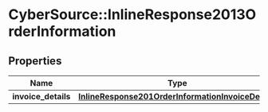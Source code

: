 # CyberSource::InlineResponse2013OrderInformation

## Properties
Name | Type | Description | Notes
------------ | ------------- | ------------- | -------------
**invoice_details** | [**InlineResponse201OrderInformationInvoiceDetails**](InlineResponse201OrderInformationInvoiceDetails.md) |  | [optional] 


